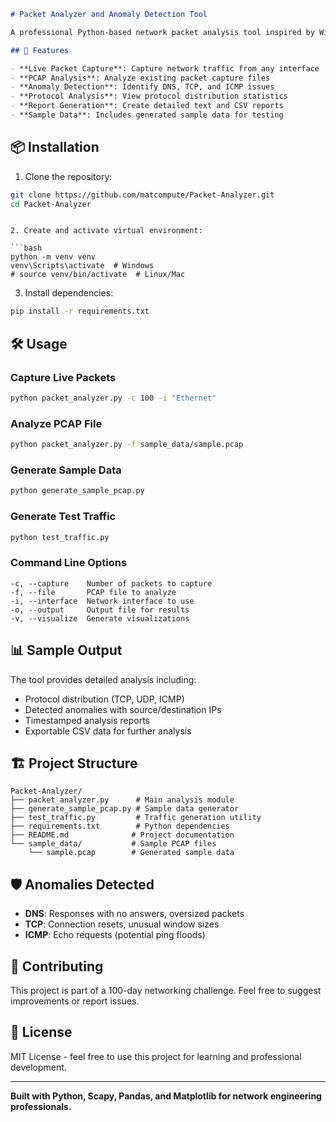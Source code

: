 ````markdown
# Packet Analyzer and Anomaly Detection Tool

A professional Python-based network packet analysis tool inspired by Wireshark, designed for network engineers to capture and analyze network traffic, detect anomalies, and generate comprehensive reports.

## 🚀 Features

- **Live Packet Capture**: Capture network traffic from any interface
- **PCAP Analysis**: Analyze existing packet capture files
- **Anomaly Detection**: Identify DNS, TCP, and ICMP issues
- **Protocol Analysis**: View protocol distribution statistics
- **Report Generation**: Create detailed text and CSV reports
- **Sample Data**: Includes generated sample data for testing
````
## 📦 Installation

1. Clone the repository:

```bash
git clone https://github.com/matcompute/Packet-Analyzer.git
cd Packet-Analyzer
```
````

2. Create and activate virtual environment:

```bash
python -m venv venv
venv\Scripts\activate  # Windows
# source venv/bin/activate  # Linux/Mac
````

3. Install dependencies:

```bash
pip install -r requirements.txt
```

## 🛠️ Usage

### Capture Live Packets

```bash
python packet_analyzer.py -c 100 -i "Ethernet"
```

### Analyze PCAP File

```bash
python packet_analyzer.py -f sample_data/sample.pcap
```

### Generate Sample Data

```bash
python generate_sample_pcap.py
```

### Generate Test Traffic

```bash
python test_traffic.py
```

### Command Line Options

```
-c, --capture    Number of packets to capture
-f, --file       PCAP file to analyze
-i, --interface  Network interface to use
-o, --output     Output file for results
-v, --visualize  Generate visualizations
```

## 📊 Sample Output

The tool provides detailed analysis including:

- Protocol distribution (TCP, UDP, ICMP)
- Detected anomalies with source/destination IPs
- Timestamped analysis reports
- Exportable CSV data for further analysis

## 🏗️ Project Structure

```
Packet-Analyzer/
├── packet_analyzer.py      # Main analysis module
├── generate_sample_pcap.py # Sample data generator
├── test_traffic.py         # Traffic generation utility
├── requirements.txt        # Python dependencies
├── README.md              # Project documentation
└── sample_data/           # Sample PCAP files
    └── sample.pcap        # Generated sample data
```

## 🛡️ Anomalies Detected

- **DNS**: Responses with no answers, oversized packets
- **TCP**: Connection resets, unusual window sizes
- **ICMP**: Echo requests (potential ping floods)

## 🤝 Contributing

This project is part of a 100-day networking challenge. Feel free to suggest improvements or report issues.

## 📄 License

MIT License - feel free to use this project for learning and professional development.

---

**Built with Python, Scapy, Pandas, and Matplotlib for network engineering professionals.**
